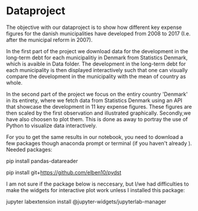 # Dataproject

The objective with our dataproject is to show how different key expense figures for the danish municipalities have developed from 2008 to 2017 (I.e. after the municipal reform in 2007). 

In the first part of the project we download data for the development in the long-term debt for each municipalitiy in Denmark from Statistics Denmark, which is avaible in Data folder. The development in the long-term debt for each municipality is then displayed interactively such that one can visually compare the development in the municipality with the mean of country as whole.

In the second part of the project we focus on the entiry country 'Denmark' in its entirety, where we fetch data from Statistics Denmark using an API that showcase the development in 11 key expense figures. These figures are then scaled by the first observation and illustrated graphically. Secondly,we have also choosen to plot them. This is done as away to portray the use of Python to visualize data interactively.   

For you to get the same results in our notebook, you need to download a few packages though anaconda prompt or terminal (if you haven't already ). Needed packages:

pip install pandas-datareader

pip install git+https://github.com/elben10/pydst

I am not sure if the package below is neccesary, but I/we had difficulties to make the widgets for interactive plot work unless I installed this package:

jupyter labextension install @jupyter-widgets/jupyterlab-manager

